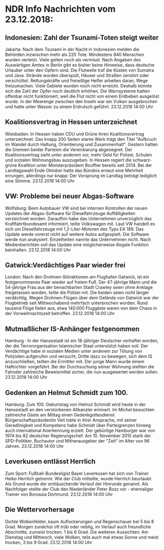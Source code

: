 # NDR Info Nachrichten vom 23.12.2018:


## Indonesien: Zahl der Tsunami-Toten steigt weiter
Jakarta: Nach dem Tsunami in der Nacht in Indonesien melden die Behörden inzwischen mehr als 220 Tote. Mindestens 840 Menschen wurden verletzt. Viele gelten noch als vermisst. Nach Angaben des Auswärtigen Amtes in Berlin gibt es bisher keine Hinweise, dass deutsche Urlauber unter den Opfern sind. Die Flutwelle traf die Küsten von Sumatra und Java. Strände wurden überspült, Häuser und Straßen zerstört oder verschüttet. Rettungskräfte und freiwillige Helfer arbeiten daran, Wege freizumachen. Viele Gebiete wurden noch nicht erreicht. Deshalb könnte sich die Zahl der Opfer noch deutlich erhöhen. Die Warnsysteme hatten offenbar nicht funktioniert, weil die Flut nicht von einem Erdbeben ausgelöst wurde. In der Meerenge zwischen den Inseln war ein Vulkan ausgebrochen und hatte unter Wasser zu einem Erdrutsch geführt. 23.12.2018 14:00 Uhr 

## Koalitionsvertrag in Hessen unterzeichnet
Wiesbaden: In Hessen haben CDU und Grüne ihren Koalitionsvertrag unterzeichnet. Das knapp 200 Seiten starke Werk trägt den Titel "Aufbruch im Wandel durch Haltung, Orientierung und Zusammenhalt". Gestern hatten die Gremien beider Parteien die Vereinbarung abgesegnet. Der Koalitionsvertrag sieht unter anderem vor, mehr Geld für Polizei, Schulen und sozialen Wohnungsbau auszugeben. In Hessen regiert die schwarz-grüne Koalition unter Ministerpräsident Bouffier bereits seit 2014. Bei der Landtagswahl Ende Oktober hatte das Bündnis erneut eine Mehrheit errungen, allerdings nur knapp: Der Vorsprung im Landtag beträgt lediglich eine Stimme. 23.12.2018 14:00 Uhr 

## VW: Probleme bei neuer Abgas-Software
Wolfsburg: Beim Autobauer VW sind bei internen Kontrollen der neuen Updates der Abgas-Software für Dieselfahrzeuge Auffälligkeiten verzeichnet worden. Daraufhin habe das Unternehmen unverzüglich das Kraftfahrtbundesamt informiert, teilte Volkswagen mit. Laut VW handelt es sich um Dieselfahrzeuge mit 1,2-Liter-Motoren des Typs EA 189. Das Update werde vorerst nicht auf weitere Autos aufgespielt. Die Software werde nun analysiert. Einzelheiten nannte das Unternehmen nicht. Nach Medienberichten soll das Update eine möglicherweise illegale Funktion beinhalten. 23.12.2018 14:00 Uhr 

## Gatwick:Verdächtiges Paar wieder frei
London: Nach den Drohnen-Störaktionen am Flughafen Gatwick, ist ein festgenommenes Paar wieder auf freiem Fuß. Der 47-jährige Mann und die 54-jährige Frau aus der benachbarten Stadt Crawley seien ohne Anklage freigelassen worden, teilte die Polizei mit. Die beiden seien nicht länger verdächtig. Wegen Drohnen-Flügen über dem Gelände von Gatwick war der Flugbetrieb seit Mittwochabend mehrfach unterbrochen worden. Rund tausend Flüge fielen aus, etwa 140.000 Fluggäste waren von dem Chaos in der Vorweihnachtszeit betroffen. 23.12.2018 14:00 Uhr 

## Mutmaßlicher IS-Anhänger festgenommen
Hamburg : In der Hansestadt ist ein 18-jähriger Deutscher verhaftet worden, der die Terrororganisation Islamischer Staat unterstützt haben soll. Der Verdächtige habe in sozialen Medien unter anderem zur Tötung von Polizisten aufgerufen und versucht, Dritte dazu zu bewegen, sich dem IS anzuschließen, teilten die Ermittler mit. Der junge Mann wurde einem Haftrichter vorgeführt. Bei der Durchsuchung seiner Wohnung stellten die Fahnder zahlreiche Beweismittel sicher, die nun ausgewertet werden sollen. 23.12.2018 14:00 Uhr 

## Gedenken an Helmut Schmidt zum 100.
Hamburg: Zum 100. Geburtstag von Helmut Schmidt wird heute in der Hansestadt an den verstorbenen Altkanzler erinnert. Im Michel besuchten zahlreiche Gäste am Mittag einen Gedenkgottesdienst. Bürgerschaftspräsidentin Veit lobte in ihrer Ansprache, mit seiner Geradlinigkeit und Kompetenz habe Schmidt über Parteigrenzen hinweg auch international Anerkennung erzielt. Der gebürtige Hamburger war von 1974 bis 82 deutscher Regierungschef. Am 10. November 2015 starb der SPD-Politiker, Buchautor und Mitherausgeber der "Zeit" im Alter von 96 Jahren. 23.12.2018 14:00 Uhr 

## Leverkusen entlässt Herrlich
Zum Sport:   Fußball-Bundesligist Bayer Leverkusen hat sich von Trainer Heiko Herrlich getrennt. Wie der Club mitteilte, wurde Herrlich beurlaubt. Als Grund wurde der enttäuschende Verlauf der Hinrunde genannt. Als Nachfolger stellte der Club den Niederländer Peter Bosz vor - ehemaliger Trainer von Borussia Dortmund. 23.12.2018 14:00 Uhr 

## Die Wettervorhersage
Dichte Wolkenfelder, kaum Auflockerungen und Regenschauer bei 5 bis 8 Grad. Morgen zunächst oft trüb oder neblig, im Verlauf auch freundliche Abschnitte, zumeist trocken. 1 bis 6 Grad. Die weiteren Aussichten: Am Dienstag und Mittwoch, viele Wolken, teils auch mal etwas Sonne und meist trocken, 3 bis 9 Grad. 23.12.2018 14:00 Uhr 
